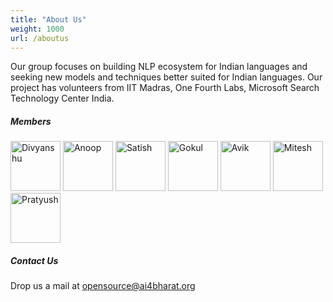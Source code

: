 ```yaml
---
title: "About Us"
weight: 1000
url: /aboutus
---
```


Our group focuses on building NLP ecosystem for Indian languages and seeking new models and techniques better suited for Indian languages. Our project has volunteers from IIT Madras, One Fourth Labs, Microsoft Search Technology Center India.

##### Members

<a href="https://github.com/divkakwani"><img height="80" src="https://avatars0.githubusercontent.com/u/2513455?s=400&u=6171e89ed0534342e86f432d9054106733629f03&v=4" class="rounded-circle" alt="Divyanshu"></a>
<a href="https://github.com/anoopkunchukuttan/"><img height="80" src="https://avatars0.githubusercontent.com/u/2256602?s=400&v=4" class="rounded-circle" alt="Anoop"></a>
<a href="https://github.com/satti007//"><img height="80" src="https://avatars2.githubusercontent.com/u/8908621?s=400&u=045c23bd5b90ce6e1ca70b1ff027aacd651cf2dc&v=4" class="rounded-circle" alt="Satish"></a>
<a href="https://github.com/gokulnc/"><img height="80" src="https://avatars1.githubusercontent.com/u/10559293?s=400&v=4" class="rounded-circle" alt="Gokul"></a>
<a href="https://github.com/react117/"><img height="80" src="https://avatars3.githubusercontent.com/u/30906514?s=460&v=4" class="rounded-circle" alt="Avik"></a>
<a href="https://www.cse.iitm.ac.in/~miteshk/"><img height="80" src="https://avatars2.githubusercontent.com/u/4814357?s=460&v=4" class="rounded-circle" alt="Mitesh"></a>
<a href="https://www.cse.iitm.ac.in/~pratyush"><img height="80" src="https://avatars0.githubusercontent.com/u/49815493?s=460&v=4" class="rounded-circle" alt="Pratyush"></a>

##### Contact Us

Drop us a mail at opensource@ai4bharat.org